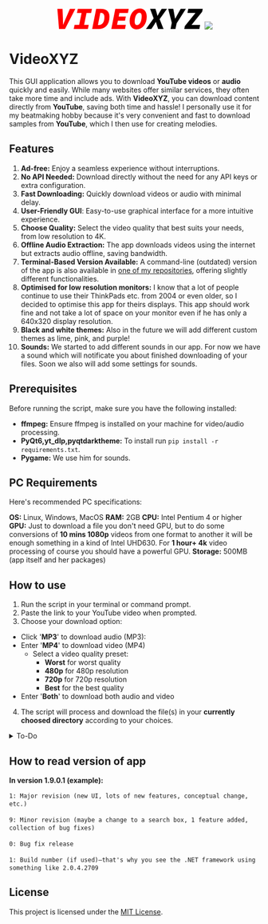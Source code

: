 <p align="center">
  <img src="VideoXYZ_logo.png" alt="App Logo"/>
  <img src="https://img.shields.io/badge/LICENSE-MIT-green"/>
</p>

# VideoXYZ

This GUI application allows you to download **YouTube videos** or **audio** quickly and easily. While many websites offer similar services, they often take more time and include ads. With **VideoXYZ**, you can download content directly from **YouTube**, saving both time and hassle! I personally use it for my beatmaking hobby because it's very convenient and fast to download samples from **YouTube**, which I then use for creating melodies.

## Features
1. **Ad-free:** Enjoy a seamless experience without interruptions.
2. **No API Needed:** Download directly without the need for any API keys or extra configuration.
3. **Fast Downloading:** Quickly download videos or audio with minimal delay.
4. **User-Friendly GUI**: Easy-to-use graphical interface for a more intuitive experience.
5. **Choose Quality:** Select the video quality that best suits your needs, from low resolution to 4K.
6. **Offline Audio Extraction:** The app downloads videos using the internet but extracts audio offline, saving bandwidth.
7. **Terminal-Based Version Available:** A command-line (outdated)  version of the app is also available in [one of my repositories](https://github.com/Vadkon07/YouTube_Downloader), offering slightly different functionalities.
8. **Optimised for low resolution monitors:** I know that a lot of people continue to use their ThinkPads etc. from 2004 or even older, so I decided to optimise this app for theirs displays. This app should work fine and not take a lot of space on your monitor even if he has only a 640x320 display resolution.
9. **Black and white themes:** Also in the future we will add different custom themes as lime, pink, and purple!
10. **Sounds:** We started to add different sounds in our app. For now we have a sound which will notificate you about finished downloading of your files. Soon we also will add some settings for sounds.

## Prerequisites

Before running the script, make sure you have the following installed:

- **ffmpeg:** Ensure ffmpeg is installed on your machine for video/audio processing.
- **PyQt6,yt_dlp,pyqtdarktheme:** To install run `pip install -r requirements.txt`.
- **Pygame:** We use him for sounds.

## PC Requirements

Here's recommended PC specifications:

**OS:** Linux, Windows, MacOS
**RAM:** 2GB
**CPU:** Intel Pentium 4 or higher
**GPU:** Just to download a file you don't need GPU, but to do some conversions of **10 mins 1080p** videos from one format to another it will be enough something in a kind of Intel UHD630. For **1 hour+ 4k** video processing of course you should have a powerful GPU.
**Storage:** 500MB (app itself and her packages)

## How to use

1. Run the script in your terminal or command prompt.
2. Paste the link to your YouTube video when prompted.
3. Choose your download option:
- Click '**MP3**' to download audio (MP3):
- Enter '**MP4**' to download video (MP4)
    - Select a video quality preset:
        - **Worst** for worst quality
        - **480p** for 480p resolution
        - **720p** for 720p resolution
        - **Best** for the best quality
- Enter '**Both**' to download both audio and video
4. The script will process and download the file(s) in your **currently choosed directory** according to your choices.

<details>
	<summary>To-Do</summary>

When we will finish all these tasks - we will release version v1.0.

- [ ] **Playlist Support:** Enable downloading of entire YouTube playlists.
- [ ] **Better Download Indicator:** Improve the download progress indicator to be more user-friendly, and probably also hide raw output from terminal.
- [ ] **More Formats:** Expand the format options beyond MP3 and MP4 to include formats like WAV, OGG, and more.
- [ ] **Descriptions and questions on every page:** Like: "Choose a format".

</details>

## How to read version of app

**In version 1.9.0.1 (example):**

    1: Major revision (new UI, lots of new features, conceptual change, etc.)

    9: Minor revision (maybe a change to a search box, 1 feature added, collection of bug fixes)

    0: Bug fix release

    1: Build number (if used)—that's why you see the .NET framework using something like 2.0.4.2709

## License

This project is licensed under the [MIT License](./LICENSE).
